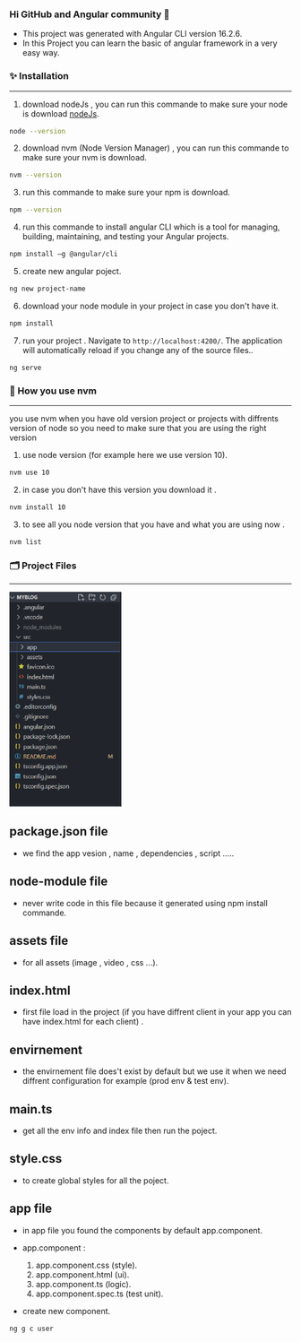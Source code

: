 ### Hi GitHub and Angular community 👋
- This project was generated with Angular CLI version 16.2.6.
- In this Project you can learn the basic of angular framework in a very easy way.

### ✨ Installation
-----
1. download nodeJs , you can run this commande to make sure your node is download [nodeJs](https://nodejs.org/en).

 ```bash
node --version
```

2. download nvm (Node Version Manager) , you can run this commande to make sure your nvm is download.
 
```bash
nvm --version
```
3. run this commande to make sure your npm is download.
 
```bash
npm --version
```
4. run this commande to install angular CLI which is a tool for managing, building, maintaining, and testing your Angular projects.
 
```bash
npm install –g @angular/cli
```
5. create new angular poject.
 
```bash
ng new project-name
```
6. download your node module in your project in case you don't have it.
 
```bash
npm install
```
7. run your project . Navigate to `http://localhost:4200/`. The application will automatically reload if you change any of the source files..
 
```bash
ng serve
```

### 🔭 How you use nvm
-----
you use nvm when you have old version project or projects with diffrents version of node so you
 need to make sure that you are using the right version

1. use node version (for example here we use version 10).

 ```bash
nvm use 10
```

2. in case you don't have this version you download it .

 ```bash
nvm install 10
```
3. to see all you node version that you have and what you are using now .

 ```bash
nvm list
```
### 🗂 Project Files
-----
<img src="src/assets/1.png" width="200">

## package.json file
- we find the app vesion , name , dependencies , script .....
## node-module file
- never write code in this file because it generated using npm install commande.
## assets file
- for all assets (image , video , css ...).
## index.html
- first file load in the project (if you have diffrent client in your app you can have index.html for each client) .
## envirnement
- the envirnement file does't exist by default but we use it when we need diffrent configuration for example (prod env & test env).
## main.ts
- get all the env info and index file then run the poject.
## style.css
- to create global styles for all the poject.
## app file
- in app file you found the components by default app.component.
- app.component :

  1. app.component.css (style).
  2. app.component.html (ui).
  3. app.component.ts (logic).
  4. app.component.spec.ts (test unit).

- create new component.  
 ```bash
ng g c user
```

    





